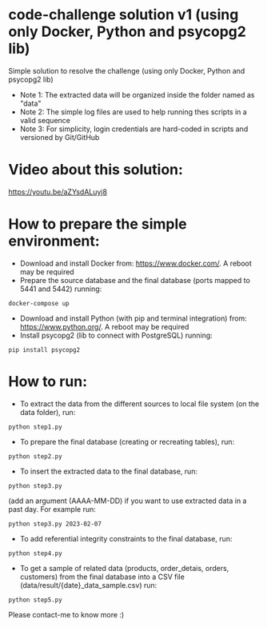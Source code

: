 # code-challenge solution v1 (using only Docker, Python and psycopg2 lib)
Simple solution to resolve the challenge (using only Docker, Python and psycopg2 lib)

- Note 1: The extracted data will be organized inside the folder named as "data"
- Note 2: The simple log files are used to help running thes scripts in a valid sequence
- Note 3: For simplicity, login credentials are hard-coded in scripts and versioned by Git/GitHub

# Video about this solution:
https://youtu.be/aZYsdALuyj8

# How to prepare the simple environment:
- Download and install Docker from: https://www.docker.com/. A reboot may be required
- Prepare the source database and the final database (ports mapped to 5441 and 5442) running:
```
docker-compose up
```
- Download and install Python (with pip and terminal integration) from: https://www.python.org/. A reboot may be required
- Install psycopg2 (lib to connect with PostgreSQL) running:
```
pip install psycopg2
```

# How to run:
- To extract the data from the different sources to local file system (on the data folder), run:
```
python step1.py
```

- To prepare the final database (creating or recreating tables), run:
```
python step2.py
```

- To insert the extracted data to the final database, run:
```
python step3.py
```
(add an argument (AAAA-MM-DD) if you want to use extracted data in a past day. For example run: 
```
python step3.py 2023-02-07
```

- To add referential integrity constraints to the final database, run:
```
python step4.py
```

- To get a sample of related data (products, order_detais, orders, customers) from the final database into a CSV file (data/result/{date}_data_sample.csv) run:
```
python step5.py
```

Please contact-me to know more :)